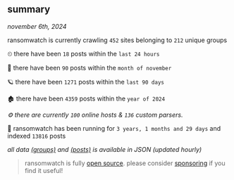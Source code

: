 
## summary
_november 6th, 2024_

ransomwatch is currently crawling `452` sites belonging to `212` unique groups

⏲ there have been `18` posts within the `last 24 hours`

🦈 there have been `90` posts within the `month of november`

🪐 there have been `1271` posts within the `last 90 days`

🏚 there have been `4359` posts within the `year of 2024`

_⚙️ there are currently `100` online hosts & `136` custom parsers._

🦕 ransomwatch has been running for `3 years, 1 months and 29 days` and indexed `13816` posts

_all data  [(groups)](http://ransomwhat.telemetry.ltd/groups) and [(posts)](http://ransomwhat.telemetry.ltd/posts) is available in JSON (updated hourly)_

> ransomwatch is fully [open source](https://github.com/joshhighet/ransomwatch#ransomwatch--). please consider [sponsoring](https://github.com/sponsors/joshhighet) if you find it useful!

